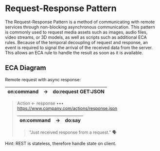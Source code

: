 # Request-Response Pattern

The Request-Response Pattern is a method of communicating with remote services through non-blocking asynchronous communication. This pattern is commonly used to request media assets such as images, audio files, video streams, or 3D models, as well as scripts such as additional ECA rules. Because of the temporal decoupling of request and response, an event is required to signal the arrival of the received data from the server. This allows an ECA rule to handle the result as soon as it is available.

## ECA Diagram

Remote request with async response:

| on:command	| →	| do:request GET:JSON | 
|---|---|---|
> Action ← response ••• https://www.company.com/actions/response.json
> 
> | on:command	| →	| do:say | 
> |---|---|---|
>> "Just received response from a request." 🗣

Hint: REST is stateless, therefore handle state on client.
